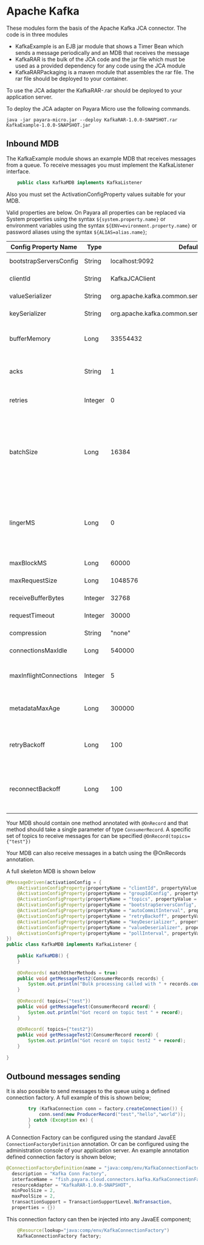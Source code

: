 # Apache Kafka

These modules form the basis of the Apache Kafka JCA connector. The code is in three modules
* KafkaExample is an EJB jar module that shows a Timer Bean which sends a message periodically and an MDB that receives the message
* KafkaRAR is the bulk of the JCA code and the jar file which must be used as a provided dependency for any code using the JCA module
* KafkaRARPackaging is a maven module that assembles the rar file. The rar file should be deployed to your container.

To use the JCA adapter the KafkaRAR-<version>.rar should be deployed to your application server.

To deploy the JCA adapter on Payara Micro use the following commands.

```shell
java -jar payara-micro.jar --deploy KafkaRAR-1.0.0-SNAPSHOT.rar KafkaExample-1.0.0-SNAPSHOT.jar
```

## Inbound MDB
The KafkaExample module shows an example MDB that receives messages from a queue.
To receive messages you must implement the KafkaListener interface. 
```java
    public class KafkaMDB implements KafkaListener  
```

Also you must set the ActivationConfigProperty values suitable for your MDB. 

Valid properties are below. On Payara all properties can be replaced via System properties using the syntax `${system.property.name}` or environment variables using the syntax `${ENV=evironment.property.name}` or password aliases using the syntax `${ALIAS=alias.name}`;

|Config Property Name | Type | Default | Notes
|---------------------|------|---------|------
|bootstrapServersConfig | String | localhost:9092 | Kafka Servers to connect to
|clientId | String | KafkaJCAClient | Client ID of the Producer
|valueSerializer | String | org.apache.kafka.common.serialization.StringSerializer | Serializer class for value
|keySerializer | String | org.apache.kafka.common.serialization.StringSerializer | Serializer class for key
|bufferMemory | Long | 33554432 | The total bytes the producer can use to buffer messages
|acks | String | 1 | The number of acks the producer requires
|retries | Integer | 0 | The number of retries if there is a transient error
|batchSize | Long | 16384 | The producer will attempt to batch records together into fewer requests whenever multiple records are being sent to the same partition
|lingerMS | Long| 0 | The producer groups together any records that arrive in between request transmissions into a single batched request. 
|maxBlockMS | Long | 60000 | How long can send block 
|maxRequestSize | Long | 1048576 | Maximum size of request (bytes)
|receiveBufferBytes | Integer | 32768 | Receive Buffer (bytes)
|requestTimeout | Integer | 30000 | Request Timeout (ms)
|compression | String | "none" | Compression type of data sent
|connectionsMaxIdle | Long | 540000 | Close Idle Kafka Connections
|maxInflightConnections | Integer | 5 | Maximum unacknowledged requests to send before blocking
|metadataMaxAge| Long | 300000 | Period of time before a refresh of Metadata (ms)
|retryBackoff| Long | 100 | The amount of time to wait before attempting a retry (ms)
|reconnectBackoff| Long | 100 | The amount of time to wait before attempting a reconnection (ms)

Your MDB should contain one method annotated with `@OnRecord` and that method should take a single parameter of type `ConsumerRecord`. A specific set of topics to receive messages for can be specified `@OnRecord(topics={"test"})`

Your MDB can also receive messages in a batch using the @OnRecords annotation. 

A full skeleton MDB is shown below
```java
@MessageDriven(activationConfig = {
    @ActivationConfigProperty(propertyName = "clientId", propertyValue = "testClient"),
    @ActivationConfigProperty(propertyName = "groupIdConfig", propertyValue = "testGroup"),
    @ActivationConfigProperty(propertyName = "topics", propertyValue = "test,test2"),
    @ActivationConfigProperty(propertyName = "bootstrapServersConfig", propertyValue = "localhost:9092"),    
    @ActivationConfigProperty(propertyName = "autoCommitInterval", propertyValue = "100"),    
    @ActivationConfigProperty(propertyName = "retryBackoff", propertyValue = "1000"),    
    @ActivationConfigProperty(propertyName = "keyDeserializer", propertyValue = "org.apache.kafka.common.serialization.StringDeserializer"),    
    @ActivationConfigProperty(propertyName = "valueDeserializer", propertyValue = "org.apache.kafka.common.serialization.StringDeserializer"),    
    @ActivationConfigProperty(propertyName = "pollInterval", propertyValue = "3000"),    
})
public class KafkaMDB implements KafkaListener {
    
    public KafkaMDB() {
    }
    
    @OnRecords( matchOtherMethods = true)
    public void getMessageTest2(ConsumerRecords records) {
        System.out.println("Bulk processing called with " + records.count() + " records");
    }
    
    @OnRecord( topics={"test"})
    public void getMessageTest(ConsumerRecord record) {
        System.out.println("Got record on topic test " + record);
    }
    
    @OnRecord( topics={"test2"})
    public void getMessageTest2(ConsumerRecord record) {
        System.out.println("Got record on topic test2 " + record);
    }
    
}
```

## Outbound messages sending
It is also possible to send messages to the queue using a defined connection factory. 
A full example of this is shown below;
```java
        try (KafkaConnection conn = factory.createConnection()) {
            conn.send(new ProducerRecord("test","hello","world"));
        } catch (Exception ex) {
        }

```

A Connection Factory can be configured using the standard JavaEE `ConnectionFactoryDefinition` annotation. Or can be configured using the administration console of your application server.
An example annotation defined connection factory is shown below;
```java
@ConnectionFactoryDefinition(name = "java:comp/env/KafkaConnectionFactory", 
  description = "Kafka Conn Factory", 
  interfaceName = "fish.payara.cloud.connectors.kafka.KafkaConnectionFactory", 
  resourceAdapter = "KafkaRAR-1.0.0-SNAPSHOT", 
  minPoolSize = 2, 
  maxPoolSize = 2,
  transactionSupport = TransactionSupportLevel.NoTransaction,
  properties = {})
```

This connection factory can then be injected into any JavaEE component;
```java
    @Resource(lookup="java:comp/env/KafkaConnectionFactory")
    KafkaConnectionFactory factory;
```
